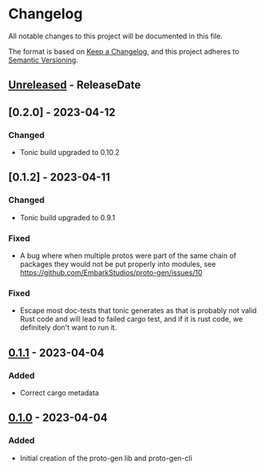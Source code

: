 <!-- markdownlint-disable blanks-around-headings blanks-around-lists no-duplicate-heading -->

# Changelog

All notable changes to this project will be documented in this file.

The format is based on [Keep a Changelog](https://keepachangelog.com/en/1.0.0/),
and this project adheres to [Semantic Versioning](https://semver.org/spec/v2.0.0.html).

<!-- next-header -->
## [Unreleased] - ReleaseDate
## [0.2.0] - 2023-04-12
### Changed
- Tonic build upgraded to 0.10.2
## [0.1.2] - 2023-04-11
### Changed 
- Tonic build upgraded to 0.9.1
### Fixed
- A bug where when multiple protos were part of the same chain 
of packages they would not be put properly into modules, see https://github.com/EmbarkStudios/proto-gen/issues/10
### Fixed
- Escape most doc-tests that tonic generates as that is probably not valid Rust code
and will lead to failed cargo test, and if it is rust code, we definitely don't want to run it. 
## [0.1.1] - 2023-04-04
### Added
- Correct cargo metadata
## [0.1.0] - 2023-04-04
### Added 
- Initial creation of the proto-gen lib and proto-gen-cli

<!-- next-url -->
[Unreleased]: https://github.com/EmbarkStudios/proto-gen/compare/0.1.1...HEAD
[0.1.1]: https://github.com/EmbarkStudios/proto-gen/compare/0.1.0...0.1.1
[0.1.0]: https://github.com/EmbarkStudios/proto-gen/releases/tag/0.1.0
